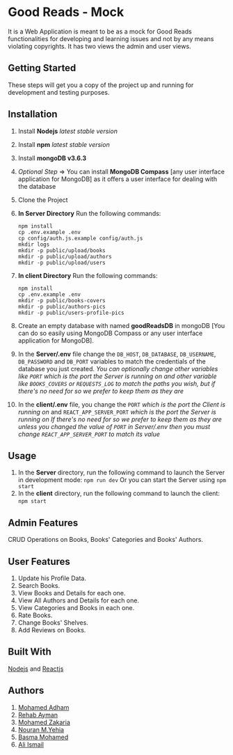 # Good Reads - Mock

It is a Web Application is meant to be as a mock for Good Reads functionalities for developing and learning issues and not by any means violating copyrights. It has two views the admin and user views.

## Getting Started

These steps will get you a copy of the project up and running for development and testing purposes.

## Installation

1.  Install  **Nodejs** _latest stable version_
2.  Install  **npm** _latest stable version_
3.  Install  **mongoDB v3.6.3**
4. _Optional Step_ ⇒ You can install **MongoDB Compass** [any user interface application for MongoDB] as it offers a user interface for dealing with the database
5.  Clone the Project
6.  **In Server Directory** 
	Run the following commands:
	```
	npm install
	cp .env.example .env
	cp config/auth.js.example config/auth.js
	mkdir logs
	mkdir -p public/upload/books
	mkdir -p public/upload/authors
	mkdir -p public/upload/users
	```
    
7. **In client Directory** 
	Run the following commands:
	```
	npm install
	cp .env.example .env
	mkdir -p public/books-covers
	mkdir -p public/authors-pics
	mkdir -p public/users-profile-pics
	```
9.  Create an empty database with named  **goodReadsDB**  in mongoDB [You can do so easily using MongoDB Compass or any user interface application for MongoDB].
10.  In the **Server/.env** file change the  `DB_HOST`,  `DB_DATABASE`, `DB_USERNAME`, `DB_PASSWORD` and `DB_PORT`  variables to match the credentials of the database you just created. 
_You can optionally change other variables like `PORT` which is the port the Server is running on and other variable like `BOOKS_COVERS` or `REQUESTS_LOG` to match the paths you wish, but if there's no need for so we prefer to keep them as they are_
11. In the **client/.env** file, you change the  `PORT` _which is the port the Client is running on_ and  `REACT_APP_SERVER_PORT` _which is the port the Server is running on_
_If there's no need for so we prefer to keep them as they are unless you changed the value of `PORT` in Server/.env then you must change `REACT_APP_SERVER_PORT` to match its value_
    

## Usage

1. In the **Server** directory, run the following command to launch the Server in development mode:  `npm run dev`
Or you can start the Server using `npm start`
2. In the **client** directory, run the following command to launch the client:  `npm start`

## Admin Features

CRUD Operations on Books, Books' Categories and Books' Authors.

## User Features

1.  Update his Profile Data.
2.  Search Books.
3.  View Books and Details for each one.
4.  View All Authors and Details for each one.
5.  View Categories and Books in each one.
6.  Rate Books.
7.  Change Books' Shelves.
8.  Add Reviews on Books.

## Built With

[Nodejs](https://nodejs.org/en/) and [Reactjs](https://reactjs.org/)

## Authors

1.  [Mohamed Adham](https://github.com/mohamedadham)
2.  [Rehab Ayman](https://github.com/rehabayman)
3.  [Mohamed Zakaria](https://github.com/Mohamed-Zkaria)
4.  [Nouran M.Yehia](https://github.com/Nouran-yehia)
5.  [Basma Mohamed](https://github.com/basmmohamed)
6.  [Ali Ismail](https://github.com/Ali-ismail-g)
